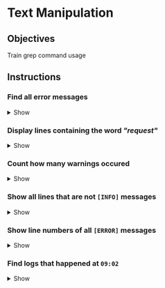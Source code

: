 # Text Manipulation

## Objectives

Train grep command usage

## Instructions

### Find all error messages

<details>
<summary>Show</summary>
<p>

```bash
grep "ERROR" log.txt
```

Alternatively, you can run

```bash
grep -i "error" log.txt
```

</p>
</details>

### Display lines containing the word _"request"_

<details>
<summary>Show</summary>
<p>

```bash
grep "request" log.txt
```

</p>
</details>

### Count how many warnings occured

<details>
<summary>Show</summary>
<p>

```bash
grep -ci "warning" log.txt
```

</p>
</details>

### Show all lines that are not `[INFO]` messages

<details>
<summary>Show</summary>
<p>

```bash
grep -v "^\[INFO\]" log.txt
```

</p>
</details>

### Show line numbers of all `[ERROR]` messages

<details>
<summary>Show</summary>
<p>

```bash
grep -n "ERROR" log.txt
```

</p>
</details>

### Find logs that happened at `09:02`

<details>
<summary>Show</summary>
<p>

```bash
grep "09:02" log.txt
```

</p>
</details>